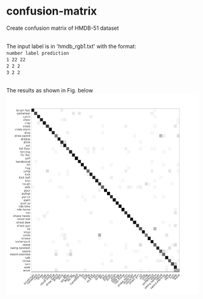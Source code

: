 # confusion-matrix
Create confusion matrix of HMDB-51 dataset <br /><br />


The input label is in 'hmdb_rgb1.txt' with the format:<br />
<code>number label prediction</code><br />
<code>1 22 22</code><br />
<code>2 2 2</code><br />
<code>3 2 2</code><br /><br />

The results as shown in Fig. below<br />
<img width="=200px" src="confusion_matrix.jpg">




